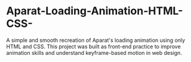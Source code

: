 # Aparat-Loading-Animation-HTML-CSS-
A simple and smooth recreation of Aparat's loading animation using only HTML and CSS. This project was built as front-end practice to improve animation skills and understand keyframe-based motion in web design.
